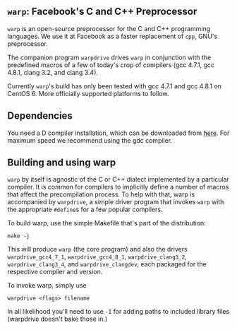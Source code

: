 `warp`: Facebook's C and C++ Preprocessor
-----------------------------------------

`warp` is an open-source preprocessor for the C and C++ programming
languages. We use it at Facebook as a faster replacement of `cpp`,
GNU's preprocessor.

The companion program `warpdrive` drives `warp` in conjunction with
the predefined macros of a few of today's crop of compilers (gcc
4.7.1, gcc 4.8.1, clang 3.2, and clang 3.4).

Currently `warp`'s build has only been tested with gcc 4.7.1 and gcc 4.8.1 on CentOS 6. More
officially supported platforms to follow.

Dependencies
------------

You need a D compiler installation, which can be downloaded from
[here](http://dlang.org/download.html). For maximum speed we recommend
using the gdc compiler.

Building and using warp
-----------------------

`warp` by itself is agnostic of the C or C++ dialect implemented by a
particular compiler. It is common for compilers to implicitly define a
number of macros that affect the precompilation process. To help with
that, warp is accompanied by `warpdrive`, a simple driver program that
invokes `warp` with the appropriate `#define`s for a few popular
compilers.

To build warp, use the simple Makefile that's part of the distribution:

    make -j

This will produce `warp` (the core program) and also the drivers
`warpdrive_gcc4_7_1`, `warpdrive_gcc4_8_1`, `warpdrive_clang3_2`,
`warpdrive_clang3_4`, and `warpdrive_clangdev`, each packaged for the
respective compiler and version.

To invoke warp, simply use

    warpdrive <flags> filename

In all likelihood you'll need to use `-I` for adding paths to included
library files (warpdrive doesn't bake those in.)
